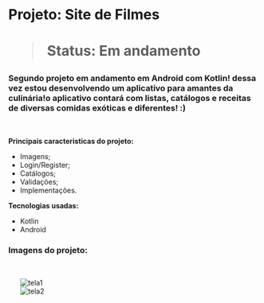 
<h1> Projeto: Site de Filmes <h1> 

  > Status: Em andamento
  
  ### Segundo projeto em andamento em Android com Kotlin! dessa vez estou desenvolvendo um aplicativo para amantes da culinária!o aplicativo contará com listas, catálogos e receitas de diversas comidas exóticas e diferentes! :)
  
  <br>
  
  <strong>Principais caracteristicas do projeto: </strong>
  + Imagens;
  + Login/Register;
  + Catálogos;
  + Validações;
  + Implementações.
  
  <strong>Tecnologias usadas: </strong>
   + Kotlin
   + Android 
  
  
   ### Imagens do projeto:
  
  <br>
  
&nbsp;&nbsp;&nbsp;&nbsp;&nbsp;&nbsp;![tela1](https://user-images.githubusercontent.com/79876042/142458265-8e204f48-f42c-4bd2-af4b-e30436bea02f.png)
  <br>
&nbsp;&nbsp;&nbsp;&nbsp;&nbsp;&nbsp;![tela2](https://user-images.githubusercontent.com/79876042/142206465-6f857083-4003-4a4e-bf55-825538a24ffd.png)
  <br>

